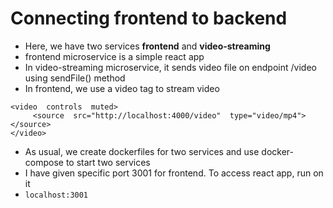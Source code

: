 # Connecting frontend to backend
- Here, we have two services **frontend** and **video-streaming**
- frontend microservice is a simple react app
- In video-streaming microservice, it sends video file on endpoint /video using sendFile() method
- In frontend, we use a video tag to stream video
```
<video  controls  muted>
     <source  src="http://localhost:4000/video"  type="video/mp4"></source>
</video>
```
- As usual, we create dockerfiles for two services and use docker-compose to start two services
- I have given specific port 3001 for frontend. To access react app, run on it
- ```localhost:3001```
